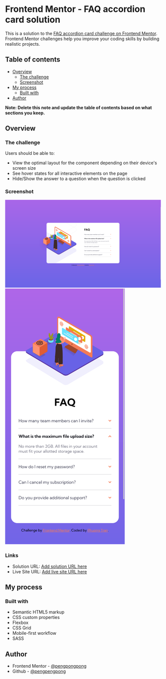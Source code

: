 # Frontend Mentor - FAQ accordion card solution

This is a solution to the [FAQ accordion card challenge on Frontend Mentor](https://www.frontendmentor.io/challenges/faq-accordion-card-XlyjD0Oam). Frontend Mentor challenges help you improve your coding skills by building realistic projects. 

## Table of contents

- [Overview](#overview)
  - [The challenge](#the-challenge)
  - [Screenshot](#screenshot)
- [My process](#my-process)
  - [Built with](#built-with)
- [Author](#author)


**Note: Delete this note and update the table of contents based on what sections you keep.**

## Overview

### The challenge

Users should be able to:

- View the optimal layout for the component depending on their device's screen size
- See hover states for all interactive elements on the page
- Hide/Show the answer to a question when the question is clicked

### Screenshot

![](./screenshots/screen_desktop.png)
![](./screenshots/screen_mobile.png)

### Links

- Solution URL: [Add solution URL here](https://github.com/pengpongpong/FAQ-accordion-card)
- Live Site URL: [Add live site URL here](https://pengpongpong.github.io/FAQ-accordion-card/)

## My process

### Built with

- Semantic HTML5 markup
- CSS custom properties
- Flexbox
- CSS Grid
- Mobile-first workflow
- SASS

## Author

- Frontend Mentor - [@pengpongpong](https://www.frontendmentor.io/profile/pengpongpong)
- Github - [@pengpengpong](https://github.com/pengpongpong)
